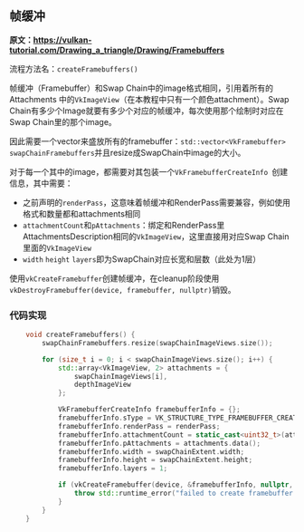 ## 帧缓冲

**原文：https://vulkan-tutorial.com/Drawing_a_triangle/Drawing/Framebuffers**

流程方法名：`createFramebuffers()`

帧缓冲（Framebuffer）和Swap Chain中的image格式相同，引用着所有的 Attachments 中的`VkImageView`（在本教程中只有一个颜色attachment）。Swap Chain有多少个Image就要有多少个对应的帧缓冲，每次使用那个绘制时对应在Swap Chain里的那个image。

因此需要一个vector来盛放所有的framebuffer：`std::vector<VkFramebuffer> swapChainFramebuffers`并且resize成SwapChain中image的大小。

对于每一个其中的image，都需要对其包装一个`VkFramebufferCreateInfo `创建信息，其中需要：

* 之前声明的`renderPass`，这意味着帧缓冲和RenderPass需要兼容，例如使用格式和数量都和attachments相同
* `attachmentCount`和`pAttachments`：绑定和RenderPass里AttachmentsDescription相同的`VkImageView`，这里直接用对应Swap Chain里面的`VkImageView`
* `width` `height` `layers`即为SwapChain对应长宽和层数（此处为1层）

使用`vkCreateFramebuffer`创建帧缓冲，在cleanup阶段使用`vkDestroyFramebuffer(device, framebuffer, nullptr)`销毁。



### 代码实现

```cpp
    void createFramebuffers() {
        swapChainFramebuffers.resize(swapChainImageViews.size());

        for (size_t i = 0; i < swapChainImageViews.size(); i++) {
            std::array<VkImageView, 2> attachments = {
                swapChainImageViews[i],
                depthImageView
            };

            VkFramebufferCreateInfo framebufferInfo = {};
            framebufferInfo.sType = VK_STRUCTURE_TYPE_FRAMEBUFFER_CREATE_INFO;
            framebufferInfo.renderPass = renderPass;
            framebufferInfo.attachmentCount = static_cast<uint32_t>(attachments.size());
            framebufferInfo.pAttachments = attachments.data();
            framebufferInfo.width = swapChainExtent.width;
            framebufferInfo.height = swapChainExtent.height;
            framebufferInfo.layers = 1;

            if (vkCreateFramebuffer(device, &framebufferInfo, nullptr, &swapChainFramebuffers[i]) != VK_SUCCESS) {
                throw std::runtime_error("failed to create framebuffer!");
            }
        }
    }
```

